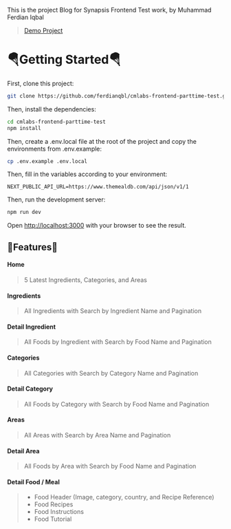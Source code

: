 This is the project Blog for Synapsis Frontend Test work, by Muhammad Ferdian Iqbal

> [Demo Project](https://foodpedia-cmlabs.vercel.app/)

# 🪂Getting Started🪂

First, clone this project:

```bash
git clone https://github.com/ferdianqbl/cmlabs-frontend-parttime-test.git
```

Then, install the dependencies:

```bash
cd cmlabs-frontend-parttime-test
npm install
```

Then, create a .env.local file at the root of the project and copy the environments from .env.example:

```bash
cp .env.example .env.local
```

Then, fill in the variables according to your environment:

```
NEXT_PUBLIC_API_URL=https://www.themealdb.com/api/json/v1/1
```

Then, run the development server:

```bash
npm run dev
```

Open [http://localhost:3000](http://localhost:3000) with your browser to see the result.

## 🚀Features🚀

#### Home

> 5 Latest Ingredients, Categories, and Areas

#### Ingredients

> All Ingredients with Search by Ingredient Name and Pagination

#### Detail Ingredient

> All Foods by Ingredient with Search by Food Name and Pagination

#### Categories

> All Categories with Search by Category Name and Pagination

#### Detail Category

> All Foods by Category with Search by Food Name and Pagination

#### Areas

> All Areas with Search by Area Name and Pagination

#### Detail Area

> All Foods by Area with Search by Food Name and Pagination

#### Detail Food / Meal

> - Food Header (Image, category, country, and Recipe Reference)
> - Food Recipes
> - Food Instructions
> - Food Tutorial
